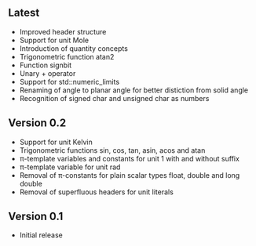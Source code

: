 Latest
----------------------------------------------------------------------------------------------------
- Improved header structure
- Support for unit Mole
- Introduction of quantity concepts
- Trigonometric function atan2
- Function signbit
- Unary + operator
- Support for std::numeric_limits
- Renaming of angle to planar angle for better distiction from solid angle
- Recognition of signed char and unsigned char as numbers

Version 0.2
----------------------------------------------------------------------------------------------------
- Support for unit Kelvin
- Trigonometric functions sin, cos, tan, asin, acos and atan
- π-template variables and constants for unit 1 with and without suffix
- π-template variable for unit rad
- Removal of π-constants for plain scalar types float, double and long double
- Removal of superfluous headers for unit literals

Version 0.1
----------------------------------------------------------------------------------------------------
- Initial release
